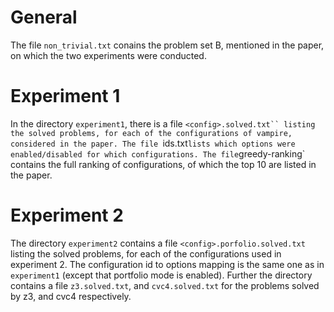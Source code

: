 # General

The file `non_trivial.txt` conains the problem set B, mentioned in the paper, on which the two experiments were conducted.

# Experiment 1
In the directory `experiment1`, there is a file `<config>.solved.txt`` listing the solved problems, for each of the configurations of vampire, considered in the paper. The file `ids.txt` lists which options were enabled/disabled for which configurations. The file `greedy-ranking` contains the full ranking of configurations, of which the top 10 are listed in the paper.

# Experiment 2
The directory `experiment2` contains a file `<config>.porfolio.solved.txt` listing the solved problems, for each of the configurations used in experiment 2. The configuration id to options mapping is the same one as in `experiment1` (except that portfolio mode is enabled). Further the directory contains a file `z3.solved.txt`, and `cvc4.solved.txt` for the problems solved by z3, and cvc4 respectively.
